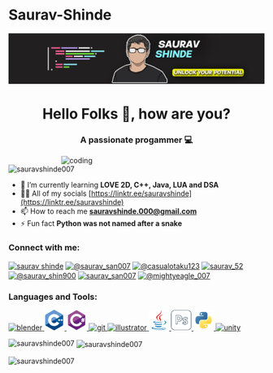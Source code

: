 
# Saurav-Shinde

![logo](https://github.com/sauravshinde007/sauravshinde007/blob/main/final%20linkedin%20thumbnail.png)

<h1 align="center">Hello Folks 🙌, how are you?</h1>
<h3 align="center">A passionate progammer 💻</h3>

<img align="right" alt="coding" width="400" src="https://raw.githubusercontent.com/TheDudeThatCode/TheDudeThatCode/master/Assets/Developer.gif">

<p align="left"> <img src="https://komarev.com/ghpvc/?username=sauravshinde007&label=Profile%20views&color=0e75b6&style=flat" alt="sauravshinde007" /> </p>

- 🌱 I’m currently learning **LOVE 2D, C++, Java, LUA and DSA**
- 👨‍💻 All of my socials [https://linktr.ee/sauravshinde](https://linktr.ee/sauravshinde)
- 📫 How to reach me **sauravshinde.000@gmail.com**
- ⚡ Fun fact **Python was not named after a snake**

<h3 align="left">Connect with me:</h3>
<p align="left">
<a href="https://linkedin.com/in/saurav shinde" target="blank"><img align="center" src="https://raw.githubusercontent.com/rahuldkjain/github-profile-readme-generator/master/src/images/icons/Social/linked-in-alt.svg" alt="saurav shinde" height="30" width="40" /></a>
<a href="https://instagram.com/@saurav_san007" target="blank"><img align="center" src="https://raw.githubusercontent.com/rahuldkjain/github-profile-readme-generator/master/src/images/icons/Social/instagram.svg" alt="@saurav_san007" height="30" width="40" /></a>
<a href="https://www.youtube.com/c/@casualotaku123" target="blank"><img align="center" src="https://raw.githubusercontent.com/rahuldkjain/github-profile-readme-generator/master/src/images/icons/Social/youtube.svg" alt="@casualotaku123" height="30" width="40" /></a>
<a href="https://www.codechef.com/users/saurav_52" target="blank"><img align="center" src="https://cdn.jsdelivr.net/npm/simple-icons@3.1.0/icons/codechef.svg" alt="saurav_52" height="30" width="40" /></a>
<a href="https://www.hackerrank.com/@saurav_shin900" target="blank"><img align="center" src="https://raw.githubusercontent.com/rahuldkjain/github-profile-readme-generator/master/src/images/icons/Social/hackerrank.svg" alt="@saurav_shin900" height="30" width="40" /></a>
<a href="https://www.leetcode.com/saurav_san007" target="blank"><img align="center" src="https://raw.githubusercontent.com/rahuldkjain/github-profile-readme-generator/master/src/images/icons/Social/leet-code.svg" alt="saurav_san007" height="30" width="40" /></a>
<a href="https://discord.gg/@mightyeagle_007" target="blank"><img align="center" src="https://raw.githubusercontent.com/rahuldkjain/github-profile-readme-generator/master/src/images/icons/Social/discord.svg" alt="@mightyeagle_007" height="30" width="40" /></a>
</p>

<h3 align="left">Languages and Tools:</h3>
<p align="left"> <a href="https://www.blender.org/" target="_blank" rel="noreferrer"> <img src="https://download.blender.org/branding/community/blender_community_badge_white.svg" alt="blender" width="40" height="40"/> </a> <a href="https://www.w3schools.com/cpp/" target="_blank" rel="noreferrer"> <img src="https://raw.githubusercontent.com/devicons/devicon/master/icons/cplusplus/cplusplus-original.svg" alt="cplusplus" width="40" height="40"/> </a> <a href="https://www.w3schools.com/cs/" target="_blank" rel="noreferrer"> <img src="https://raw.githubusercontent.com/devicons/devicon/master/icons/csharp/csharp-original.svg" alt="csharp" width="40" height="40"/> </a> <a href="https://git-scm.com/" target="_blank" rel="noreferrer"> <img src="https://www.vectorlogo.zone/logos/git-scm/git-scm-icon.svg" alt="git" width="40" height="40"/> </a> <a href="https://www.adobe.com/in/products/illustrator.html" target="_blank" rel="noreferrer"> <img src="https://www.vectorlogo.zone/logos/adobe_illustrator/adobe_illustrator-icon.svg" alt="illustrator" width="40" height="40"/> </a> <a href="https://www.java.com" target="_blank" rel="noreferrer"> <img src="https://raw.githubusercontent.com/devicons/devicon/master/icons/java/java-original.svg" alt="java" width="40" height="40"/> </a> <a href="https://www.photoshop.com/en" target="_blank" rel="noreferrer"> <img src="https://raw.githubusercontent.com/devicons/devicon/master/icons/photoshop/photoshop-line.svg" alt="photoshop" width="40" height="40"/> </a> <a href="https://www.python.org" target="_blank" rel="noreferrer"> <img src="https://raw.githubusercontent.com/devicons/devicon/master/icons/python/python-original.svg" alt="python" width="40" height="40"/> </a> <a href="https://unity.com/" target="_blank" rel="noreferrer"> <img src="https://www.vectorlogo.zone/logos/unity3d/unity3d-icon.svg" alt="unity" width="40" height="40"/> </a> </p>

<p><img align="left" src="https://github-readme-stats.vercel.app/api/top-langs?username=sauravshinde007&show_icons=true&locale=en&layout=compact" alt="sauravshinde007" /></p>

<p>&nbsp;<img align="center" src="https://github-readme-stats.vercel.app/api?username=sauravshinde007&show_icons=true&locale=en" alt="sauravshinde007" /></p>

<p><img align="center" src="https://github-readme-streak-stats.herokuapp.com/?user=sauravshinde007&" alt="sauravshinde007" /></p>
